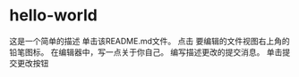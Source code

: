# hello-world
这是一个简单的描述
单击该README.md文件。
点击  要编辑的文件视图右上角的铅笔图标。
在编辑器中，写一点关于你自己。
编写描述更改的提交消息。
单击提交更改按钮
